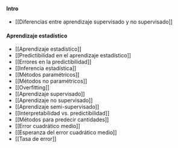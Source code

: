 #### Intro
- [[Diferencias entre aprendizaje supervisado y no supervisado]]

#### Aprendizaje estadístico
- [[Aprendizaje estadístico]]
- [[Predictibilidad en el aprendizaje estadístico]]
- [[Errores en la predictibilidad]]
- [[Inferencia estadística]]
- [[Métodos paramétricos]]
- [[Métodos no paramétricos]]
- [[Overfitting]]
- [[Aprendizaje supervisado]]
- [[Aprendizaje no supervisado]]
- [[Aprendizaje semi-supervisado]]
- [[Interpretabilidad vs. predictibilidad]]
- [[Métodos para predecir cantidades]]
- [[Error cuadrático medio]]
- [[Esperanza del error cuadrático medio]]
- [[Tasa de error]]